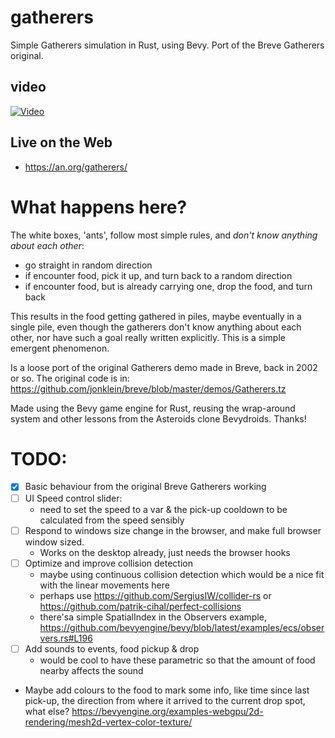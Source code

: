 # gatherers
Simple Gatherers simulation in Rust, using Bevy. Port of the Breve Gatherers original.

## video 
[![Video](https://img.youtube.com/vi/n7ywYXcFS1M/0.jpg)](https://youtu.be/n7ywYXcFS1M)

## Live on the Web
- https://an.org/gatherers/

# What happens here?

The white boxes, 'ants', follow most simple rules, and *don't know anything about each other*:
- go straight in random direction
- if encounter food, pick it up, and turn back to a random direction
- if encounter food, but is already carrying one, drop the food, and turn back

This results in the food getting gathered in piles, maybe eventually in a single pile, even though the gatherers don't know anything about each other, nor have such a goal really written explicitly. This is a simple emergent phenomenon.

Is a loose port of the original Gatherers demo made in Breve, back in 2002 or so.
The original code is in: https://github.com/jonklein/breve/blob/master/demos/Gatherers.tz

Made using the Bevy game engine for Rust, reusing the wrap-around system and other lessons from the Asteroids clone Bevydroids. Thanks!

# TODO:
- [x] Basic behaviour from the original Breve Gatherers working
- [ ] UI Speed control slider:
  * need to set the speed to a var & the pick-up cooldown to be calculated from the speed sensibly
- [ ] Respond to windows size change in the browser, and make full browser window sized.
  * Works on the desktop already, just needs the browser hooks
- [ ] Optimize and improve collision detection
  * maybe using continuous collision detection which would be a nice fit with the linear movements here
  * perhaps use https://github.com/SergiusIW/collider-rs or https://github.com/patrik-cihal/perfect-collisions
  * there'sa simple SpatialIndex in the Observers example, https://github.com/bevyengine/bevy/blob/latest/examples/ecs/observers.rs#L196
- [ ] Add sounds to events, food pickup & drop
  * would be cool to have these parametric so that the amount of food nearby affects the sound
- Maybe add colours to the food to mark some info, like time since last pick-up, the direction from where it arrived to the current drop spot, what else? https://bevyengine.org/examples-webgpu/2d-rendering/mesh2d-vertex-color-texture/
